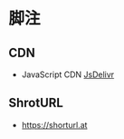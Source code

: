 # 脚注

## CDN

- JavaScript CDN [JsDelivr](https://www.jsdelivr.com/)

## ShrotURL

- <https://shorturl.at>
